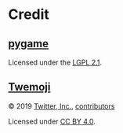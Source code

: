 # Credit

## [pygame][pygame]

Licensed under the [LGPL 2.1][pygame-license].

## [Twemoji][twemoji]

&copy; 2019 [Twitter, Inc.][twemoji-author], [contributors][twemoji-contributors]

Licensed under [CC BY 4.0][twemoji-license].

<!-- Link aliases -->

[pygame]: https://www.pygame.org/
[pygame-license]: https://github.com/pygame/pygame/blob/79807da84c9bacf8df5a177763e14c924e3b15e2/docs/LGPL.txt

[twemoji]: https://github.com/twitter/twemoji/tree/master
[twemoji-author]: https://github.com/twitter
[twemoji-contributors]: https://github.com/twitter/twemoji/graphs/contributors
[twemoji-license]: https://github.com/twitter/twemoji/blob/d94f4cf793e6d5ca592aa00f58a88f6a4229ad43/LICENSE-GRAPHICS
